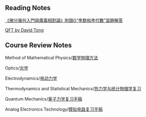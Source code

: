 ## Reading Notes

[《微分幾何入門與廣義相對論》附錄G“李群和李代數”習題解答](https://github.com/ph3n92h3/notes/blob/main/%E3%80%8A%E5%BE%AE%E5%88%86%E5%B9%BE%E4%BD%95%E5%85%A5%E9%96%80%E8%88%87%E5%BB%A3%E7%BE%A9%E7%9B%B8%E5%B0%8D%E8%AB%96%E3%80%8B%E9%99%84%E9%8C%84G%E2%80%9C%E6%9D%8E%E7%BE%A4%E5%92%8C%E6%9D%8E%E4%BB%A3%E6%95%B8%E2%80%9D%E7%BF%92%E9%A1%8C%E8%A7%A3%E7%AD%94.pdf)

[QFT by David Tong](https://github.com/ph3n92h3/notes/blob/main/QFT%20by%20David%20Tong.pdf)

## Course Review Notes

Method of Mathematical Physics/[数学物理方法](https://github.com/ph3n92h3/notes/blob/main/%E6%95%B0%E5%AD%A6%E7%89%A9%E7%90%86%E6%96%B9%E6%B3%95%E5%A4%8D%E4%B9%A0.pdf)

Optics/[光学](https://github.com/ph3n92h3/notes/blob/main/%E5%85%89%E5%AD%A6%E5%A4%8D%E4%B9%A0.pdf)

Electrodynamics/[电动力学](https://github.com/ph3n92h3/notes/blob/main/%E7%94%B5%E5%8A%A8%E5%8A%9B%E5%AD%A6.pdf)

Thermodynamics and Statistical Mechanics/[热力学与统计物理学复习](https://github.com/ph3n92h3/notes/blob/main/%E7%83%AD%E5%8A%9B%E5%AD%A6%E4%B8%8E%E7%BB%9F%E8%AE%A1%E7%89%A9%E7%90%86%E5%AD%A6%E5%A4%8D%E4%B9%A0.pdf)

Quantum Mechanics/[量子力学复习手稿](https://github.com/ph3n92h3/notes/blob/main/%E9%87%8F%E5%AD%90%E5%8A%9B%E5%AD%A6%E5%A4%8D%E4%B9%A0%E6%89%8B%E7%A8%BF.pdf)

Analog Electronics Technology/[模拟电路复习手稿](https://github.com/ph3n92h3/notes/blob/main/%E6%A8%A1%E6%8B%9F%E7%94%B5%E8%B7%AF%E5%A4%8D%E4%B9%A0%E6%89%8B%E7%A8%BF.pdf)
